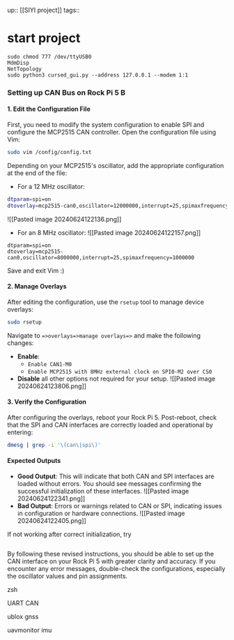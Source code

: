 up:: [[SIYI project]]
tags:: 

# start project

```
sudo chmod 777 /dev/ttyUSB0
MdmDisp
NetTopology
sudo python3 cursed_gui.py --address 127.0.0.1 --modem 1:1
```
### Setting up CAN Bus on Rock Pi 5 B

#### 1. Edit the Configuration File
First, you need to modify the system configuration to enable SPI and configure the MCP2515 CAN controller. Open the configuration file using Vim:

```bash
sudo vim /config/config.txt
```

Depending on your MCP2515's oscillator, add the appropriate configuration at the end of the file:

- For a 12 MHz oscillator:   
``` bash
dtparam=spi=on
dtoverlay=mcp2515-can0,oscillator=12000000,interrupt=25,spimaxfrequency=2000000
```

![[Pasted image 20240624122136.png]]
- For an 8 MHz oscillator:
![[Pasted image 20240624122157.png]]
```
dtparam=spi=on
dtoverlay=mcp2515-can0,oscillator=8000000,interrupt=25,spimaxfrequency=1000000
```
Save and exit Vim :)
#### 2. Manage Overlays
After editing the configuration, use the `rsetup` tool to manage device overlays:

```bash
sudo rsetup
```

Navigate to `=>overlays=>manage overlays=>` and make the following changes:
- **Enable**:
  - `Enable CAN1-M0`
  - `Enable MCP2515 with 8MHz external clock on SPI0-M2 over CS0`
- **Disable** all other options not required for your setup.
![[Pasted image 20240624123806.png]]
#### 3. Verify the Configuration
After configuring the overlays, reboot your Rock Pi 5. Post-reboot, check that the SPI and CAN interfaces are correctly loaded and operational by entering:

```bash
dmesg | grep -i '\(can\|spi\)'
```

#### Expected Outputs
- **Good Output**: This will indicate that both CAN and SPI interfaces are loaded without errors. You should see messages confirming the successful initialization of these interfaces.
![[Pasted image 20240624122341.png]]
- **Bad Output**: Errors or warnings related to CAN or SPI, indicating issues in configuration or hardware connections.
![[Pasted image 20240624122405.png]]

If not working after correct initialization, try 
```

```

By following these revised instructions, you should be able to set up the CAN interface on your Rock Pi 5 with greater clarity and accuracy. If you encounter any error messages, double-check the configurations, especially the oscillator values and pin assignments.

zsh 

UART CAN 

ublox gnss 

uavmonitor imu
